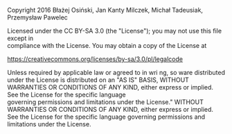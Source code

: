 Copyright 2016 Błażej Osiński, Jan Kanty Milczek, Michał Tadeusiak, Przemysław Pawelec

Licensed under the CC BY-SA 3.0 (the "License"); you may not use this file except in  
compliance with the License. You may obtain a copy of the License at 

https://creativecommons.org/licenses/by-sa/3.0/pl/legalcode

Unless required by applicable law or agreed to in wri ng, so ware distributed under the 
License is distributed on an "AS IS" BASIS, WITHOUT WARRANTIES OR CONDITIONS 
OF ANY KIND, either express or implied. See the License for the specific language  
governing permissions and limitations under the License." WITHOUT WARRANTIES OR 
CONDITIONS OF ANY KIND, either express or implied. See the License for the specific 
language governing permissions and limitations under the License. 
